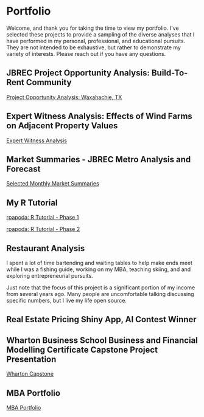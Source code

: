 # Portfolio
Welcome, and thank you for taking the time to view my portfolio. I've selected these projects to provide a sampling of the diverse analyses that I have performed in my personal, professional, and educational pursuits. They are not intended to be exhaustive, but rather to demonstrate my variety of interests. Please reach out if you have any questions.

## JBREC Project Opportunity Analysis: Build-To-Rent Community

[Project Opportunity Analysis: Waxahachie, TX](https://github.com/JayCreighton/Portfolio/blob/main/JBREC%20BTR%20-%20Waxahachie%2C%20TX%2002.01.23%20REDACTED.pdf)

## Expert Witness Analysis: Effects of Wind Farms on Adjacent Property Values

[Expert Witness Analysis](https://github.com/JayCreighton/Portfolio/blob/main/JBREC%20-%20Expert%20Witness%20Report%205.19.23.pdf)

## Market Summaries - JBREC Metro Analysis and Forecast

[Selected Monthly Market Summaries](https://github.com/JayCreighton/Portfolio/blob/main/Market%20Summaries.pdf)

## My R Tutorial 

[rpapoda: R Tutorial - Phase 1](rpapoda_phase_1.html)

[rpapoda: R Tutorial - Phase 2](rpapoda_phase_2.html)

## Restaurant Analysis
I spent a lot of time bartending and waiting tables to help make ends meet while I was a fishing guide, working on my MBA, teaching skiing, and and exploring entrepreneurial pursuits. 

Just note that the focus of this project is a significant portion of my income from several years ago. Many people are uncomfortable talking discussing specific numbers, but I live my life open source.

## Real Estate Pricing Shiny App, AI Contest Winner

## Wharton Business School Business and Financial Modelling Certificate Capstone Project Presentation

[Wharton Capstone](https://github.com/JayCreighton/Portfolio/blob/main/Creighton%20Wharton%20Capstone%20Presentation.pdf)

## MBA Portfolio

[MBA Portfolio](https://github.com/JayCreighton/Portfolio/blob/main/Creighton_J_FALL_2018.pdf)
